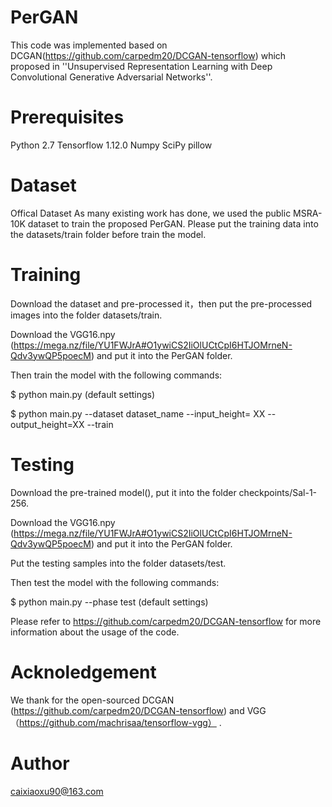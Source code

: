 # PerGAN
 
This code was implemented based on DCGAN(https://github.com/carpedm20/DCGAN-tensorflow) which proposed in ''Unsupervised Representation Learning with Deep Convolutional Generative Adversarial Networks''. 

# Prerequisites

Python 2.7 
Tensorflow 1.12.0
Numpy
SciPy
pillow

# Dataset

Offical Dataset
As many existing work has done, we used the public MSRA-10K dataset to train the proposed PerGAN. Please put the training data into the datasets/train folder before train the model.


# Training
Download the dataset and pre-processed it，then put the pre-processed images into the folder datasets/train.

Download the VGG16.npy (https://mega.nz/file/YU1FWJrA#O1ywiCS2IiOlUCtCpI6HTJOMrneN-Qdv3ywQP5poecM) and put it into the PerGAN folder.

Then train the model with the following commands:

$ python main.py  (default settings)

$ python main.py --dataset dataset_name --input_height= XX --output_height=XX --train 

# Testing
Download the pre-trained model(), put it into the folder checkpoints/Sal-1-256.

Download the VGG16.npy (https://mega.nz/file/YU1FWJrA#O1ywiCS2IiOlUCtCpI6HTJOMrneN-Qdv3ywQP5poecM) and put it into the PerGAN folder.

Put the testing samples into the folder datasets/test.

Then test the model with the following commands:

$ python main.py --phase test (default settings)

Please refer to  https://github.com/carpedm20/DCGAN-tensorflow for more information about the usage of the code.


# Acknoledgement
We thank for the open-sourced DCGAN (https://github.com/carpedm20/DCGAN-tensorflow) and VGG （https://github.com/machrisaa/tensorflow-vgg） .

# Author
caixiaoxu90@163.com
